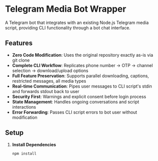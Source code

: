 # Telegram Media Bot Wrapper

A Telegram bot that integrates with an existing Node.js Telegram media script, providing CLI functionality through a bot chat interface.

## Features

- **Zero Code Modification**: Uses the original repository exactly as-is via git clone
- **Complete CLI Workflow**: Replicates phone number → OTP → channel selection → download/upload options
- **Full Feature Preservation**: Supports parallel downloading, captions, restricted messages, all media types
- **Real-time Communication**: Pipes user messages to CLI script's stdin and forwards stdout back to user
- **Security First**: Warnings and explicit consent before login process
- **State Management**: Handles ongoing conversations and script interactions
- **Error Forwarding**: Passes CLI script errors to bot user without modification

## Setup

1. **Install Dependencies**
   ```bash
   npm install
   